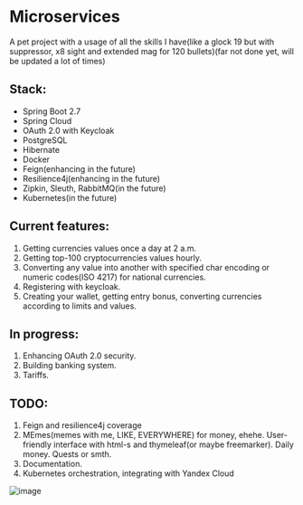 # Microservices
A pet project with a usage of all the skills I have(like a glock 19 but with suppressor, x8 sight and extended mag for 120 bullets)(far not done yet, will be updated a lot of times)

## Stack:
- Spring Boot 2.7
- Spring Cloud
- OAuth 2.0 with Keycloak
- PostgreSQL
- Hibernate
- Docker
- Feign(enhancing in the future)
- Resilience4j(enhancing in the future)
- Zipkin, Sleuth, RabbitMQ(in the future)
- Kubernetes(in the future)


## Current features:
1. Getting currencies values once a day at 2 a.m.
2. Getting top-100 cryptocurrencies values hourly.
3. Converting any value into another with specified char encoding or numeric codes(ISO 4217) for national currencies.
4. Registering with keycloak.
5. Creating your wallet, getting entry bonus, converting currencies according to limits and values.

## In progress:
1. Enhancing OAuth 2.0 security.
2. Building banking system.
3. Tariffs.

## TODO:
1. Feign and resilience4j coverage
2. MEmes(memes with me, LIKE, EVERYWHERE) for money, ehehe. User-friendly interface with html-s and thymeleaf(or maybe freemarker). Daily money. Quests or smth.
3. Documentation.
4. Kubernetes orchestration, integrating with Yandex Cloud


![image](https://user-images.githubusercontent.com/89610640/210271793-dc81f3ba-9e11-48d8-999f-85f1515c0bc3.png)
